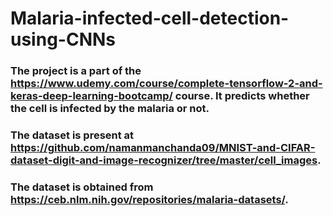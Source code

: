 # Malaria-infected-cell-detection-using-CNNs

### The project is a part of the https://www.udemy.com/course/complete-tensorflow-2-and-keras-deep-learning-bootcamp/ course. It predicts whether the cell is infected by the malaria or not.
### The dataset is present at https://github.com/namanmanchanda09/MNIST-and-CIFAR-dataset-digit-and-image-recognizer/tree/master/cell_images. 
### The dataset is obtained from https://ceb.nlm.nih.gov/repositories/malaria-datasets/.

